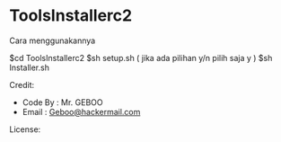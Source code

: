 # ToolsInstallerc2
Cara menggunakannya

$cd ToolsInstallerc2
$sh setup.sh ( jika ada pilihan y/n pilih saja y )
$sh Installer.sh

Credit:

- Code By : Mr. GEBOO
- Email   : Geboo@hackermail.com

License:

